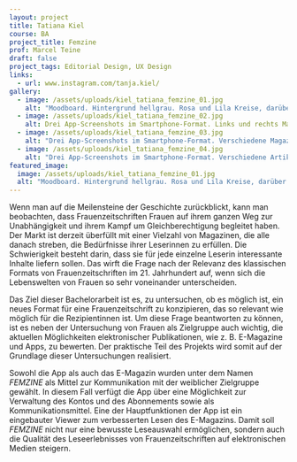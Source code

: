 ```yaml
---
layout: project
title: Tatiana Kiel
course: BA
project_title: Femzine
prof: Marcel Teine
draft: false
project_tags: Editorial Design, UX Design
links:
  - url: www.instagram.com/tanja.kiel/
gallery:
  - image: /assets/uploads/kiel_tatiana_femzine_01.jpg
    alt: "Moodboard. Hintergrund hellgrau. Rosa und Lila Kreise, darüber verschiedene Layout-Entwürfe, darüber Titel in kontrastreicher Serifenschrift: Femzine" 
  - image: /assets/uploads/kiel_tatiana_femzine_02.jpg
    alt: Drei App-Screenshots im Smartphone-Format. Links und rechts Magazin-Artikel mit großen Schwarzweißfotos und Fließtext, in der Mitte eine Oberfläche zur Themenwahl mit 9 Schaltfächen. 
  - image: /assets/uploads/kiel_tatiana_femzine_03.jpg
    alt: "Drei App-Screenshots im Smartphone-Format. Verschiedene Magazin-Artikel mit lila Überschriften, großen Schwarzweißfotos und Fließtext. Titel links: Mein neuer Beruf - Mompreneu"
  - image: /assets/uploads/kiel_tatiana_femzine_04.jpg
    alt: "Drei App-Screenshots im Smartphone-Format. Verschiedene Artikel-Layouts mit Fotos und Fließtext. In der Mitte Titel in lila Serifenschrift: Was ist ein hochstapler Syndrom?"
featured_image:
  image: /assets/uploads/kiel_tatiana_femzine_01.jpg
  alt: "Moodboard. Hintergrund hellgrau. Rosa und Lila Kreise, darüber verschiedene Layout-Entwürfe, darüber Titel in kontrastreicher Serifenschrift: Femzine"
---
```

Wenn man auf die Meilensteine der Geschichte zurückblickt, kann man beobachten, dass Frauenzeitschriften Frauen auf ihrem ganzen Weg zur Unabhängigkeit und ihrem Kampf um Gleichberechtigung begleitet haben. Der Markt ist derzeit überfüllt mit einer Vielzahl von Magazinen, die alle danach streben, die Bedürfnisse ihrer Leserinnen zu erfüllen. Die Schwierigkeit besteht darin, dass sie für jede einzelne Leserin interessante Inhalte liefern sollen. Das wirft die Frage nach der Relevanz des klassischen Formats von Frauenzeitschriften im 21. Jahrhundert auf, wenn sich die Lebenswelten von Frauen so sehr voneinander unterscheiden.

Das Ziel dieser Bachelorarbeit ist es, zu untersuchen, ob es möglich ist, ein neues Format für eine Frauenzeitschrift zu konzipieren, das so relevant wie möglich für die Rezipientinnen ist. Um diese Frage beantworten zu können, ist es neben der Untersuchung von Frauen als Zielgruppe auch wichtig, die aktuellen Möglichkeiten elektronischer Publikationen, wie z. B. E-Magazine und Apps, zu bewerten. Der praktische Teil des Projekts wird somit auf der Grundlage dieser Untersuchungen realisiert.

Sowohl die App als auch das E-Magazin wurden unter dem Namen *FEMZINE* als Mittel zur Kommunikation mit der weiblicher Zielgruppe gewählt. In diesem Fall verfügt die App über eine Möglichkeit zur Verwaltung des Kontos und des Abonnements sowie als Kommunikationsmittel. Eine der Hauptfunktionen der App ist ein eingebauter Viewer zum verbesserten Lesen des E-Magazins. Damit soll *FEMZINE* nicht nur eine bewusste Leseauswahl ermöglichen, sondern auch die Qualität des Leseerlebnisses von Frauenzeitschriften auf elektronischen Medien steigern.